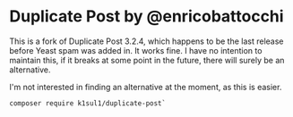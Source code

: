 # Duplicate Post by @enricobattocchi

This is a fork of Duplicate Post 3.2.4, which happens to be the last release before Yeast spam was added in. It works fine. I have no intention to maintain this, if it breaks at some point in the future, there will surely be an alternative. 

I'm not interested in finding an alternative at the moment, as this is easier. 

```
composer require k1sul1/duplicate-post`
```
